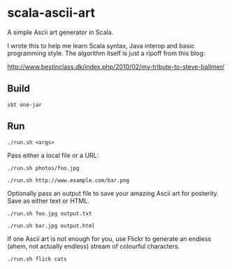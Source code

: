 # scala-ascii-art

A simple Ascii art generator in Scala.

I wrote this to help me learn Scala syntax, Java interop and basic programming style. The algorithm itself is just a ripoff from this blog:

http://www.bestinclass.dk/index.php/2010/02/my-tribute-to-steve-ballmer/

## Build

    sbt one-jar

## Run

    ./run.sh <args>

Pass either a local file or a URL:

    ./run.sh photos/foo.jpg

    ./run.sh http://www.example.com/bar.png

Optionally pass an output file to save your amazing Ascii art for posterity. Save as either text or HTML.

    ./run.sh foo.jpg output.txt

    ./run.sh bar.jpg output.html

If one Ascii art is not enough for you, use Flickr to generate an endless (ahem, not actually endless) stream of colourful characters.

    ./run.sh flick cats

